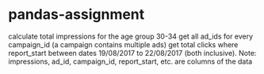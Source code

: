 # pandas-assignment
calculate total impressions for the age group 30-34
   get all ad_ids for every campaign_id (a campaign contains multiple ads)
   get total clicks where report_start between dates 19/08/2017 to 22/08/2017 (both inclusive). 
   Note: impressions, ad_id, campaign_id, report_start, etc. are columns of the data
